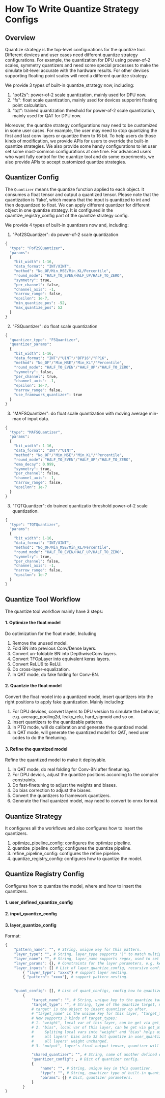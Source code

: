 # How To Write Quantize Strategy Configs

## Overview

Quantize strategy is the top-level configurations for the quantize tool. Different devices and user cases need different quantize strategy configurations.
For example, the quantization for DPU using power-of-2 scales, symmetry quantizers and need some special processes to make the simulate bit-level accurate with the hardware results.
For other devices supporting floating point scales will need a different quantize strategy.

We provide 3 types of built-in quantize_strategy now, including:
1. "pof2s": power-of-2 scale quantization, mainly used for DPU now.
2. "fs": float scale quantization, mainly used for devices supporint floating point calculation.
3. "tqt": trained quantization threshold for power-of-2 scale quantization, mainly used for QAT for DPU now.

Moreover, the quantize strategy configurations may need to be customized in some user cases.
For example, the user may need to stop quantizing the first and last conv layers or quantize them to 16 bit. 
To help users do those kinds of modification, we provide APIs for users to override the built-in quantize strategies. 
We also provide some handy configurations to let user set some most-common configurations at one time.
For advanced users who want fully control for the quantize tool and do some experiments, we also provide APIs to accept customized quantize strategies.

## Quantizer Config

The `Quantizer` means the quantize function applied to each object. It consumes a float tensor and output a quantized tensor. 
Please note that the quantization is 'fake', which means that the input is quantized to int and then dequantized to float.
We can apply different quantizer for different object in one quantize strategy. It is configured in the quantize_registry_config part of the quantize strategy config.

We provide 4 types of built-in quantizers now and, including:
1. "Pof2SQuantizer": do power-of-2 scale quantization
```python
{
  "type": "Pof2SQuantizer",
  "params":
  {
    "bit_width": 1-16,
    "data_format": "INT/UINT",
    "method": "No_OF/Min_MSE/Min_KL/Percentile",
    "round_mode": "HALF_TO_EVEN/HALF_UP/HALF_TO_ZERO",
    "symmetry": true,
    "per_channel": false,
    "channel_axis": -1,
    "narrow_range": false,
    "epsilon": 1e-7,
    "min_quantize_pos": -52,
    "max_quantize_pos": 52
  }
}
```
2. "FSQuantizer": do float scale quantization
```python
{
  "quantizer_type": "FSQuantizer",
  "quantizer_params":
  {
    "bit_width": 1-16,
    "data_format": "INT"/"UINT"/"BFP16"/"FP16",
    "method": "No_OF"/"Min_MSE"/"Min_KL"/"Percentile",
    "round_mode": "HALF_TO_EVEN"/"HALF_UP"/"HALF_TO_ZERO",
    "symmetry": false,
    "per_channel": true,
    "channel_axis": -1,
    "epsilon": 1e-7,
    "narrow_range": false,
    "use_framework_quantizer": true
  }
}
```
3. "MAFSQuantizer": do float scale quantization with moving average min-max of input data.
```python
{
  "type": "MAFSQuantizer",
  "params":
  {
    "bit_width": 1-16,
    "data_format": "INT"/"UINT",
    "method": "No_OF"/"Min_MSE"/"Min_KL"/"Percentile",
    "round_mode": "HALF_TO_EVEN"/"HALF_UP"/"HALF_TO_ZERO",
    "ema_decay": 0.999,
    "symmetry": true,
    "per_channel": false,
    "channel_axis": -1,
    "narrow_range": false,
    "epsilon": 1e-7
  }
}
```
3. "TQTQuantizer": do trained quantizatio threshold power-of-2 scale quantization.
```python
{
  "type": "TQTQuantizer",
  "params":
  {
    "bit_width": 1-16,
    "data_format": "INT/UINT",
    "method": "No_OF/Min_MSE/Min_KL/Percentile",
    "round_mode": "HALF_TO_EVEN/HALF_UP/HALF_TO_ZERO",
    "symmetry": true,
    "per_channel": false,
    "channel_axis": -1,
    "narrow_range": false,
    "epsilon": 1e-7
  }
}
```

## Quantize Tool Workflow

The quantize tool workflow mainly have 3 steps:

#### 1. Optimize the float model
Do optimization for the float model, Including
1) Remove the unused model.
2) Fold BN into previous Conv/Dense layers.
3) Convert un-foldable BN into DepthwiseConv layers.
4) Convert TFOpLayer into equivalent keras layers.
5) Convert ReLU6 to ReLU.
6) Do cross-layer-equalization.
7) In QAT mode, do fake folding for Conv-BN.

#### 2. Quantzie the float model
Convert the float model into a quantized model, insert quantizers into the right positions to apply fake quantization. 
Mainly including:
1) For DPU devices, convert layers to DPU version to simulate the behavior, e.g. average_pooling2d, leaky_relu, hard_sigmoid and so on.
2) Insert quantizers to the quantizable patterns.
3) In PTQ mode, will do calibration and generate the quantized model.
4) In QAT mode, will generate the quantized model for QAT, need user codes to do the finetuning.

#### 3. Refine the quantized model
Refine the quantized model to make it deployable. 
1) In QAT mode, do real folding for Conv-BN after finetuning.
2) For DPU devicis, adjust the quantize positions according to the compiler constraints.
3) Do fast-finetuning to adjust the weights and biases.
4) Do bias correction to adjust the biases.
5) Convert the quantizers to framework quantizers.
6) Generate the final quanized model, may need to convert to onnx format.

## Quantize Strategy
It configures all the workflows and also configures how to insert the quantizers.

1. optimize_pipeline_config: configures the optimize pipeline.
2. quantize_pipeline_config: configures the quantize pipeline.
3. refine_pipeline_config: configures the refine pipeline.
4. quantize_registry_config: configures how to quantize the model.

## Quantize Registry Config
Configures how to quantize the model, where and how to insert the quantizers.

#### 1. user_defined_quantize_config
#### 2. input_quantize_config
#### 3. layer_quantize_config
Format:

```python
{
    "pattern_name": "", # String, unique key for this pattern.
    "layer_type": "", # String, layer_type supports "|" to match multiple types, "" to match any types.
    "layer_name": "", # String, layer_name supports regex, used to set fine-grained quantize config.
    "layer_params": {}, # Constraints for the layer parameters, e.g. kernel_size, dilation.
    "layer_inputs": [] # List of layer_quantize_config, recursive configurations for layer inputs, support pattern nesting, must keep order.
        { "layer_type": "xxxx"} # support layer nesting.
        { "pattern": "xxxx"}, # support pattern nesting.
    
    
    "quant_config": [], # List of quant_configs, config how to quantize this input layer.
        {
            "target_name": "", # String, unique key to the quantize target.
            "target_type": "", # String, type of the quantize target, must be one of ["weight", "bias", "output"].
            # target" is the object to insert quantizer op after.
            # "target_name" is the unique key for this layer, "target_type" is the category of this target.
            # Now supports 3 kinds of target_types:
            # 1. "weight", local var of this layer, can be get via get_attr(layer, "target_name").
            # 2. "bias", local var of this layer, can be get via get_attr(layer, "target_name"). 
            #     Spliting local vars into "weight" and "bias" helps us to handle them more efficiently. e.g. user can switch
            #     all layers' bias into 32 bit quantize in user_quantize_config by setting "bias_bit=32" while keeping
            #     all layers' weight unchanged.
            # 3. "output", layer's final output tensor, quantizer will be called after layer.call().

            "shared_quantizer": "", # String, name of another defined quantizer in this pattern.
            "quantizer_config": , # Dict of quantizer config.
            {
                "name": "", # String, unique key in this quantizer.
                "type": "", # String, quantizer type of built-in quantizers or customized quantizer. Available built-in quantizers are ['Pof2SQuantizer', 'FSQuantizer', 'MAFSQuantizer', 'TQTQuantizer'].
                "params": {} # Dict, quantizer parameters.
            }
        }
}
```